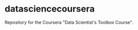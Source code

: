 datasciencecoursera
===================

Repository for the Coursera "Data Scientist's Toolbox Course".
